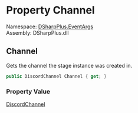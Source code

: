 # Property Channel

Namespace: [DSharpPlus.EventArgs](DSharpPlus.EventArgs.md)  
Assembly: DSharpPlus.dll

## <a id="DSharpPlus_EventArgs_StageInstanceCreateEventArgs_Channel"></a>Channel

Gets the channel the stage instance was created in.

```csharp
public DiscordChannel Channel { get; }
```

### Property Value

[DiscordChannel](DSharpPlus.Entities.DiscordChannel.md)

